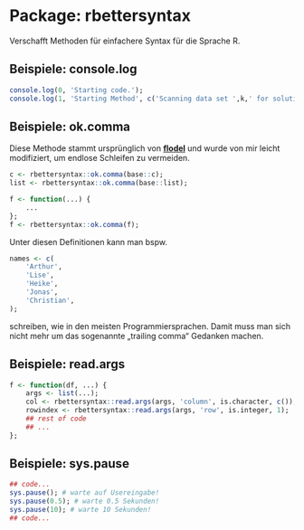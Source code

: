 # Package: rbettersyntax
Verschafft Methoden für einfachere Syntax für die Sprache R.

## Beispiele: console.log

```r
console.log(0, 'Starting code.');
console.log(1, 'Starting Method', c('Scanning data set ',k,' for solutions:'));
```

## Beispiele: ok.comma

Diese Methode stammt ursprünglich von [**flodel**](https://gist.github.com/flodel/5283216) und wurde von mir leicht modifiziert, um endlose Schleifen zu vermeiden.

```r
c <- rbettersyntax::ok.comma(base::c);
list <- rbettersyntax::ok.comma(base::list);

f <- function(...) {
	...
};
f <- rbettersyntax::ok.comma(f);
```

Unter diesen Definitionen kann man bspw.

```r
names <- c(
	'Arthur',
	'Lise',
	'Heike',
	'Jonas',
	'Christian',
);
```

schreiben, wie in den meisten Programmiersprachen.
Damit muss man sich nicht mehr um das sogenannte „trailing comma“ Gedanken machen.

## Beispiele: read.args

```r
f <- function(df, ...) {
	args <- list(...);
	col <- rbettersyntax::read.args(args, 'column', is.character, c());
	rowindex <- rbettersyntax::read.args(args, 'row', is.integer, 1);
	## rest of code
	## ...
};
```

## Beispiele: sys.pause

```r
## code...
sys.pause(); # warte auf Usereingabe!
sys.pause(0.5); # warte 0.5 Sekunden!
sys.pause(10); # warte 10 Sekunden!
## code...
```